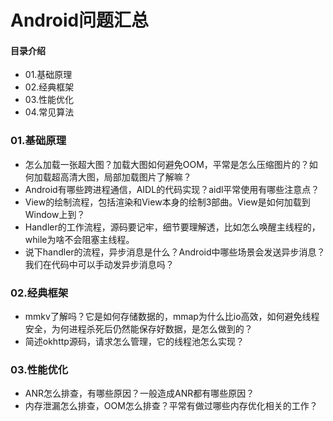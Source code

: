 # Android问题汇总
#### 目录介绍
- 01.基础原理
- 02.经典框架
- 03.性能优化
- 04.常见算法




### 01.基础原理
- 怎么加载一张超大图？加载大图如何避免OOM，平常是怎么压缩图片的？如何加载超高清大图，局部加载图片了解嘛？
- Android有哪些跨进程通信，AIDL的代码实现？aidl平常使用有哪些注意点？
- View的绘制流程，包括渲染和View本身的绘制3部曲。View是如何加载到Window上到？
- Handler的工作流程，源码要记牢，细节要理解透，比如怎么唤醒主线程的，while为啥不会阻塞主线程。
- 说下handler的流程，异步消息是什么？Android中哪些场景会发送异步消息？我们在代码中可以手动发异步消息吗？



### 02.经典框架
- mmkv了解吗？它是如何存储数据的，mmap为什么比io高效，如何避免线程安全，为何进程杀死后仍然能保存好数据，是怎么做到的？
- 简述okhttp源码，请求怎么管理，它的线程池怎么实现？


### 03.性能优化
- ANR怎么排查，有哪些原因？一般造成ANR都有哪些原因？
- 内存泄漏怎么排查，OOM怎么排查？平常有做过哪些内存优化相关的工作？








